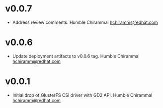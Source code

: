 # v0.0.7
* Address review comments.
  Humble Chirammal <hchiramm@redhat.com>

# v0.0.6
*  Update deployment artifacts to v0.0.6 tag.
   Humble Chirammal <hchiramm@redhat.com>

# v0.0.1
*  Initial drop of GlusterFS CSI driver with GD2 API.
   Humble Chirammal <hchiramm@redhat.com>

